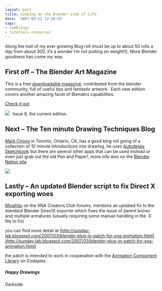 ```yaml
---
layout: post
title: Looking on the Blender side of Life
date: '2007-03-23 12:28:55'
tags:
- ramblings
- tutorials-resources
---
```


Along the trail of my ever growing Blog roll (must be up to about 50 rolls a day from about 300, it’s a wonder I’m not putting on weight!!), More Blender goodness has come my way.

## First off – The Blender Art Magazine

This is a free [downloadable magazine](http://blenderart.org/download.html), contributed from the blender community, full of useful tips and fantastic artwork.&nbsp; Each new edition covers another amazing facet of Blenders capabilities.

[Check it out](http://blenderart.org/)

![](http://blenderart.org/images/issue8_thumb.gif)&nbsp; Issue 8, the current edition.

## Next – The Ten minute Drawing Techniques Blog

[Mark Chong](http://tenminutedrawing.blogspot.com/) in Toronto, Ontario, CA, has a good blog roll going of a collection of 10 minute introductions into drawing, he uses [Autodesks Sketchbook](http://usa.autodesk.com/adsk/servlet/index?id=6848332&siteID=123112)&nbsp;but there are several other apps that can be used instead or even just grab out the old Pen and Paper!, more info also on the [Blender Nation site](http://www.blendernation.com/2007/03/21/learn-drawing-techniques/)

![](http://www.blendernation.com/wp-content/uploads/2007/03/20070222-215704.jpg)

## Lastly – An updated Blender script to fix Direct X exporting woes

[Minahito](http://live.xbox.com/member/minahito) on the XNA Creators Club forums, mentions an updated fix to the standard Blender DirectX exporter which fixes the issue of parent bones and multiple armatures (usually requiring some manual handling in the .X file to fix)

you can find more detail at [http://sunday-lab.blogspot.com/2007/03/blender-plug-in-patch-for-xna-animation.html](http://sunday-lab.blogspot.com/2007/03/blender-plug-in-patch-for-xna-animation.html)

the patch is intended to work in cooperation with the [Animation Component Library](http://www.codeplex.com/animationcomponents) on Codeplex.

##### Happy Drawings

Darkside

